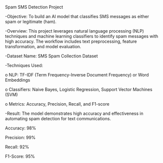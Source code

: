 Spam SMS Detection Project

-Objective: To build an AI model that classifies SMS messages as either spam or legitimate (ham).

-Overview: This project leverages natural language processing (NLP) techniques and machine learning classifiers to identify spam messages with high accuracy. The workflow includes text preprocessing, feature transformation, and model evaluation.

-Dataset Name: SMS Spam Collection Dataset

-Techniques Used:

o NLP: TF-IDF (Term Frequency-Inverse Document Frequency) or Word Embeddings

o Classifiers: Naive Bayes, Logistic Regression, Support Vector Machines (SVM)

o Metrics: Accuracy, Precision, Recall, and F1-score

-Result: The model demonstrates high accuracy and effectiveness in automating spam detection for text communications.

Accuracy: 98%

Precision: 99%

Recall: 92%

F1-Score: 95%
